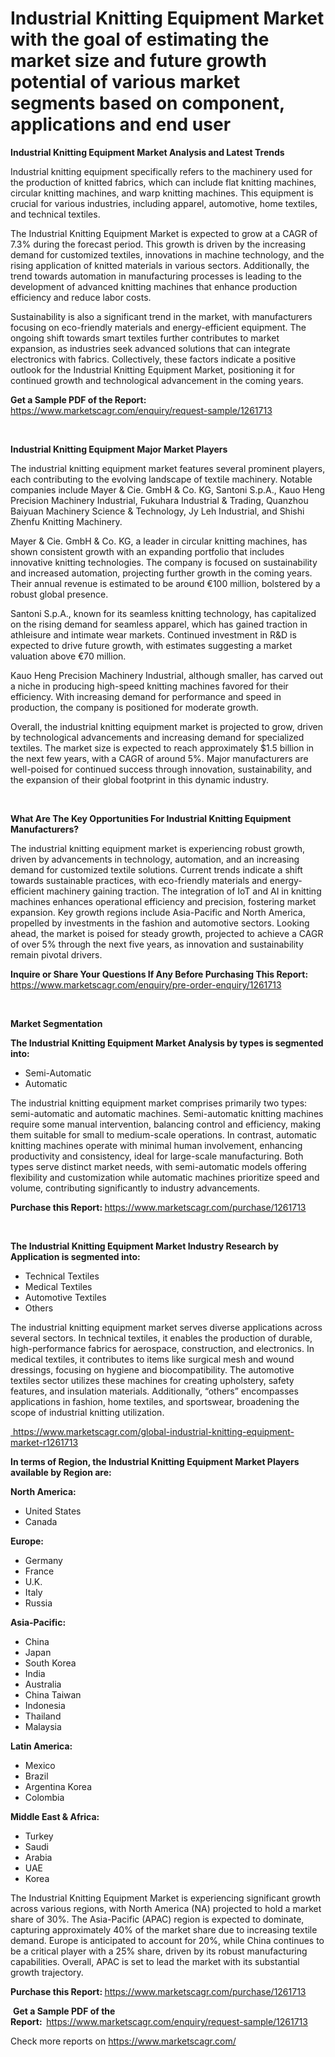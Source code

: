 <p><h1>Industrial Knitting Equipment Market with the goal of estimating the market size and future growth potential of various market segments based on component, applications and end user</h1></p><p><strong>Industrial Knitting Equipment Market Analysis and Latest Trends</strong></p>
<p><p>Industrial knitting equipment specifically refers to the machinery used for the production of knitted fabrics, which can include flat knitting machines, circular knitting machines, and warp knitting machines. This equipment is crucial for various industries, including apparel, automotive, home textiles, and technical textiles.</p><p>The Industrial Knitting Equipment Market is expected to grow at a CAGR of 7.3% during the forecast period. This growth is driven by the increasing demand for customized textiles, innovations in machine technology, and the rising application of knitted materials in various sectors. Additionally, the trend towards automation in manufacturing processes is leading to the development of advanced knitting machines that enhance production efficiency and reduce labor costs. </p><p>Sustainability is also a significant trend in the market, with manufacturers focusing on eco-friendly materials and energy-efficient equipment. The ongoing shift towards smart textiles further contributes to market expansion, as industries seek advanced solutions that can integrate electronics with fabrics. Collectively, these factors indicate a positive outlook for the Industrial Knitting Equipment Market, positioning it for continued growth and technological advancement in the coming years.</p></p>
<p><strong>Get a Sample PDF of the Report:&nbsp;</strong> <a href="https://www.marketscagr.com/enquiry/request-sample/1261713?utm_campaign=2677&utm_medium=2&utm_source=Github&utm_content=ia&utm_term=28022025&utm_id=industrial-knitting-equipment">https://www.marketscagr.com/enquiry/request-sample/1261713</a></p>
<p>&nbsp;</p>
<p><strong>Industrial Knitting Equipment Major Market Players</strong></p>
<p><p>The industrial knitting equipment market features several prominent players, each contributing to the evolving landscape of textile machinery. Notable companies include Mayer & Cie. GmbH & Co. KG, Santoni S.p.A., Kauo Heng Precision Machinery Industrial, Fukuhara Industrial & Trading, Quanzhou Baiyuan Machinery Science & Technology, Jy Leh Industrial, and Shishi Zhenfu Knitting Machinery.</p><p>Mayer & Cie. GmbH & Co. KG, a leader in circular knitting machines, has shown consistent growth with an expanding portfolio that includes innovative knitting technologies. The company is focused on sustainability and increased automation, projecting further growth in the coming years. Their annual revenue is estimated to be around €100 million, bolstered by a robust global presence.</p><p>Santoni S.p.A., known for its seamless knitting technology, has capitalized on the rising demand for seamless apparel, which has gained traction in athleisure and intimate wear markets. Continued investment in R&D is expected to drive future growth, with estimates suggesting a market valuation above €70 million.</p><p>Kauo Heng Precision Machinery Industrial, although smaller, has carved out a niche in producing high-speed knitting machines favored for their efficiency. With increasing demand for performance and speed in production, the company is positioned for moderate growth.</p><p>Overall, the industrial knitting equipment market is projected to grow, driven by technological advancements and increasing demand for specialized textiles. The market size is expected to reach approximately $1.5 billion in the next few years, with a CAGR of around 5%. Major manufacturers are well-poised for continued success through innovation, sustainability, and the expansion of their global footprint in this dynamic industry.</p></p>
<p>&nbsp;</p>
<p><strong>What Are The Key Opportunities For Industrial Knitting Equipment Manufacturers?</strong></p>
<p><p>The industrial knitting equipment market is experiencing robust growth, driven by advancements in technology, automation, and an increasing demand for customized textile solutions. Current trends indicate a shift towards sustainable practices, with eco-friendly materials and energy-efficient machinery gaining traction. The integration of IoT and AI in knitting machines enhances operational efficiency and precision, fostering market expansion. Key growth regions include Asia-Pacific and North America, propelled by investments in the fashion and automotive sectors. Looking ahead, the market is poised for steady growth, projected to achieve a CAGR of over 5% through the next five years, as innovation and sustainability remain pivotal drivers.</p></p>
<p><strong>Inquire or Share Your Questions If Any Before Purchasing This Report:</strong> <a href="https://www.marketscagr.com/enquiry/pre-order-enquiry/1261713?utm_campaign=2677&utm_medium=2&utm_source=Github&utm_content=ia&utm_term=28022025&utm_id=industrial-knitting-equipment">https://www.marketscagr.com/enquiry/pre-order-enquiry/1261713</a></p>
<p>&nbsp;</p>
<p><strong>Market Segmentation</strong></p>
<p><strong>The Industrial Knitting Equipment Market Analysis by types is segmented into:</strong></p>
<p><ul><li>Semi-Automatic</li><li>Automatic</li></ul></p>
<p><p>The industrial knitting equipment market comprises primarily two types: semi-automatic and automatic machines. Semi-automatic knitting machines require some manual intervention, balancing control and efficiency, making them suitable for small to medium-scale operations. In contrast, automatic knitting machines operate with minimal human involvement, enhancing productivity and consistency, ideal for large-scale manufacturing. Both types serve distinct market needs, with semi-automatic models offering flexibility and customization while automatic machines prioritize speed and volume, contributing significantly to industry advancements.</p></p>
<p><strong>Purchase this Report:&nbsp;</strong><a href="https://www.marketscagr.com/purchase/1261713?utm_campaign=2677&utm_medium=2&utm_source=Github&utm_content=ia&utm_term=28022025&utm_id=industrial-knitting-equipment">https://www.marketscagr.com/purchase/1261713</a></p>
<p>&nbsp;</p>
<p><strong>The Industrial Knitting Equipment Market Industry Research by Application is segmented into:</strong></p>
<p><ul><li>Technical Textiles</li><li>Medical Textiles</li><li>Automotive Textiles</li><li>Others</li></ul></p>
<p><p>The industrial knitting equipment market serves diverse applications across several sectors. In technical textiles, it enables the production of durable, high-performance fabrics for aerospace, construction, and electronics. In medical textiles, it contributes to items like surgical mesh and wound dressings, focusing on hygiene and biocompatibility. The automotive textiles sector utilizes these machines for creating upholstery, safety features, and insulation materials. Additionally, “others” encompasses applications in fashion, home textiles, and sportswear, broadening the scope of industrial knitting utilization.</p></p>
<p><a href="https://www.marketscagr.com/global-industrial-knitting-equipment-market-r1261713?utm_campaign=2677&utm_medium=2&utm_source=Github&utm_content=ia&utm_term=28022025&utm_id=industrial-knitting-equipment">&nbsp;https://www.marketscagr.com/global-industrial-knitting-equipment-market-r1261713</a></p>
<p><strong>In terms of Region, the Industrial Knitting Equipment Market Players available by Region are:</strong></p>
<p>
    <p> <strong> North America: </strong>
        <ul>
            <li>United States</li>
            <li>Canada</li>
        </ul>
        </p> 
    <p> <strong> Europe: </strong>
        <ul>
            <li>Germany</li>
            <li>France</li>
            <li>U.K.</li>
            <li>Italy</li>
            <li>Russia</li>
        </ul>
        </p> 
    <p> <strong> Asia-Pacific: </strong>
        <ul>
            <li>China</li>
            <li>Japan</li>
            <li>South Korea</li>
            <li>India</li>
            <li>Australia</li>
            <li>China Taiwan</li>
            <li>Indonesia</li>
            <li>Thailand</li>
            <li>Malaysia</li>
        </ul>
        </p> 
    <p> <strong> Latin America: </strong>
        <ul>
            <li>Mexico</li>
            <li>Brazil</li>
            <li>Argentina Korea</li>
            <li>Colombia</li>
        </ul>
        </p> 
    <p> <strong> Middle East & Africa: </strong>
        <ul>
            <li>Turkey</li>
            <li>Saudi</li>
            <li>Arabia</li>
            <li>UAE</li>
            <li>Korea</li>
        </ul>
    </p>
    </p>
<p><p>The Industrial Knitting Equipment Market is experiencing significant growth across various regions, with North America (NA) projected to hold a market share of 30%. The Asia-Pacific (APAC) region is expected to dominate, capturing approximately 40% of the market share due to increasing textile demand. Europe is anticipated to account for 20%, while China continues to be a critical player with a 25% share, driven by its robust manufacturing capabilities. Overall, APAC is set to lead the market with its substantial growth trajectory.</p></p>
<p><strong>Purchase this Report: </strong><a href="https://www.marketscagr.com/purchase/1261713?utm_campaign=2677&utm_medium=2&utm_source=Github&utm_content=ia&utm_term=28022025&utm_id=industrial-knitting-equipment">https://www.marketscagr.com/purchase/1261713</a></p>
<p>&nbsp;<strong>Get a Sample PDF of the Report:&nbsp;&nbsp;</strong><a href="https://www.marketscagr.com/enquiry/request-sample/1261713?utm_campaign=2677&utm_medium=2&utm_source=Github&utm_content=ia&utm_term=28022025&utm_id=industrial-knitting-equipment">https://www.marketscagr.com/enquiry/request-sample/1261713</a></p>
<p><strong></strong></p>
<p>Check more reports on <a href="https://www.marketscagr.com/?utm_campaign=2677&utm_medium=2&utm_source=Github&utm_content=ia&utm_term=28022025&utm_id=industrial-knitting-equipment">https://www.marketscagr.com/</a></p>